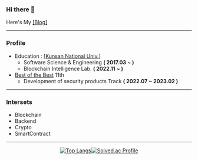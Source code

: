 ### Hi there 👋

Here's My [[Blog]](https://velog.io/@alg0r1thm)
<br>

---

### Profile

* Education : [[Kunsan National Univ.]](https://www.kunsan.ac.kr/)
    * Software Science & Engineering **( 2017.03 ~ )**
    * Blockchain Intelligence Lab. **( 2022.11 ~ )**
* [Best of the Best](https://www.kitribob.kr/) 11th 
   * Development of security products Track **( 2022.07 ~ 2023.02 )**

---

### Intersets

* Blockchain
* Backend
* Crypto
* SmartContract

---

<div align="center">

 [![Top Langs](https://github-readme-stats.vercel.app/api/top-langs/?username=alg0r1thmm&layout=compact&theme=vue)](https://github.com/anuraghazra/github-readme-stats)[![Solved.ac Profile](http://mazassumnida.wtf/api/v2/generate_badge?boj=alg0r1thm)](https://solved.ac/alg0r1thm/)
 
</div>  
